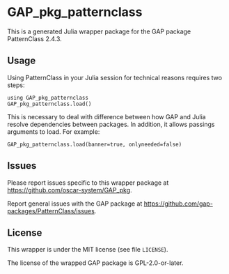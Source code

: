 # GAP_pkg_patternclass

This is a generated Julia wrapper package for the GAP package PatternClass 2.4.3.

## Usage

Using PatternClass in your Julia session for technical reasons requires two steps:

    using GAP_pkg_patternclass
    GAP_pkg_patternclass.load()

This is necessary to deal with difference between how GAP and Julia
resolve dependencies between packages. In addition, it allows passings
arguments to load. For example:

    GAP_pkg_patternclass.load(banner=true, onlyneeded=false)

## Issues

Please report issues specific to this wrapper package at <https://github.com/oscar-system/GAP_pkg>.

Report general issues with the GAP package at <https://github.com/gap-packages/PatternClass/issues>.

## License

This wrapper is under the MIT license (see file `LICENSE`).

The license of the wrapped GAP package is GPL-2.0-or-later.
